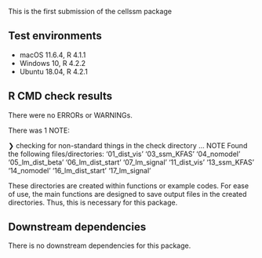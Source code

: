 
This is the first submission of the cellssm package

## Test environments
* macOS 11.6.4, R 4.1.1
* Windows 10, R 4.2.2
* Ubuntu 18.04, R 4.2.1

## R CMD check results
There were no ERRORs or WARNINGs.

There was 1 NOTE:

❯ checking for non-standard things in the check directory ... NOTE
  Found the following files/directories:
    ‘01_dist_vis’ ‘03_ssm_KFAS’ ‘04_nomodel’ ‘05_lm_dist_beta’
    ‘06_lm_dist_start’ ‘07_lm_signal’ ‘11_dist_vis’ ‘13_ssm_KFAS’
    ‘14_nomodel’ ‘16_lm_dist_start’ ‘17_lm_signal’

These directories are created within functions or example codes.
For ease of use, the main functions are designed to save output files 
in the created directories. Thus, this is necessary for this package.

## Downstream dependencies
There is no downstream dependencies for this package.
